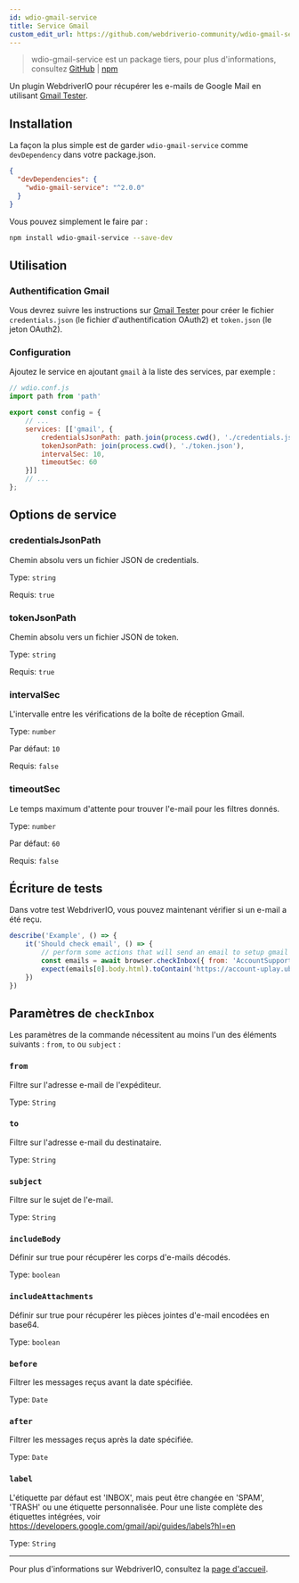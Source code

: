 ```yaml
---
id: wdio-gmail-service
title: Service Gmail
custom_edit_url: https://github.com/webdriverio-community/wdio-gmail-service/edit/main/README.md
---
```



> wdio-gmail-service est un package tiers, pour plus d'informations, consultez [GitHub](https://github.com/webdriverio-community/wdio-gmail-service) | [npm](https://www.npmjs.com/package/wdio-gmail-service)

Un plugin WebdriverIO pour récupérer les e-mails de Google Mail en utilisant [Gmail Tester](https://github.com/levz0r/gmail-tester).

## Installation

La façon la plus simple est de garder `wdio-gmail-service` comme `devDependency` dans votre package.json.

```json
{
  "devDependencies": {
    "wdio-gmail-service": "^2.0.0"
  }
}
```

Vous pouvez simplement le faire par :

```sh
npm install wdio-gmail-service --save-dev
```

## Utilisation

### Authentification Gmail

Vous devrez suivre les instructions sur [Gmail Tester](https://github.com/levz0r/gmail-tester) pour créer le fichier `credentials.json` (le fichier d'authentification OAuth2) et `token.json` (le jeton OAuth2).

### Configuration

Ajoutez le service en ajoutant `gmail` à la liste des services, par exemple :

```js
// wdio.conf.js
import path from 'path'

export const config = {
    // ...
    services: [['gmail', {
        credentialsJsonPath: path.join(process.cwd(), './credentials.json'),
        tokenJsonPath: join(process.cwd(), './token.json'),
        intervalSec: 10,
        timeoutSec: 60
    }]]
    // ...
};
```

## Options de service

### credentialsJsonPath
Chemin absolu vers un fichier JSON de credentials.

Type: `string`

Requis: `true`

### tokenJsonPath
Chemin absolu vers un fichier JSON de token.

Type: `string`

Requis: `true`

### intervalSec
L'intervalle entre les vérifications de la boîte de réception Gmail.

Type: `number`

Par défaut: `10`

Requis: `false`

### timeoutSec
Le temps maximum d'attente pour trouver l'e-mail pour les filtres donnés.

Type: `number`

Par défaut: `60`

Requis: `false`


## Écriture de tests

Dans votre test WebdriverIO, vous pouvez maintenant vérifier si un e-mail a été reçu.

```js
describe('Example', () => {
    it('Should check email', () => {
        // perform some actions that will send an email to setup gmail account
        const emails = await browser.checkInbox({ from: 'AccountSupport@ubi.com', subject: 'Ubisoft Password Change Request' });
        expect(emails[0].body.html).toContain('https://account-uplay.ubi.com/en-GB/action/change-password?genomeid=')
    })
})
```

## Paramètres de `checkInbox`

Les paramètres de la commande nécessitent au moins l'un des éléments suivants : `from`, `to` ou `subject` :

### `from`
Filtre sur l'adresse e-mail de l'expéditeur.

Type: `String`

### `to`
Filtre sur l'adresse e-mail du destinataire.

Type: `String`

### `subject`
Filtre sur le sujet de l'e-mail.

Type: `String`

### `includeBody`
Définir sur true pour récupérer les corps d'e-mails décodés.

Type: `boolean`

### `includeAttachments`
Définir sur true pour récupérer les pièces jointes d'e-mail encodées en base64.

Type: `boolean`

### `before`
Filtrer les messages reçus avant la date spécifiée.

Type: `Date`

### `after`
Filtrer les messages reçus après la date spécifiée.

Type: `Date`

### `label`
L'étiquette par défaut est 'INBOX', mais peut être changée en 'SPAM', 'TRASH' ou une étiquette personnalisée. Pour une liste complète des étiquettes intégrées, voir https://developers.google.com/gmail/api/guides/labels?hl=en

Type: `String`

---

Pour plus d'informations sur WebdriverIO, consultez la [page d'accueil](https://webdriver.io).